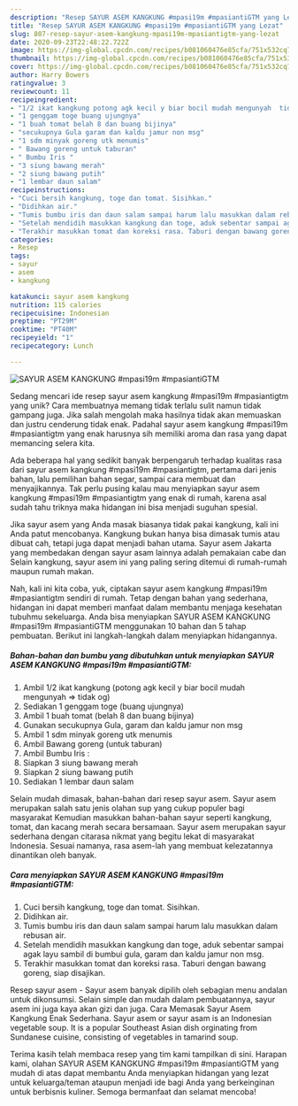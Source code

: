 ```yaml
---
description: "Resep SAYUR ASEM KANGKUNG #mpasi19m #mpasiantiGTM yang Lezat"
title: "Resep SAYUR ASEM KANGKUNG #mpasi19m #mpasiantiGTM yang Lezat"
slug: 807-resep-sayur-asem-kangkung-mpasi19m-mpasiantigtm-yang-lezat
date: 2020-09-23T22:48:22.722Z
image: https://img-global.cpcdn.com/recipes/b081060476e85cfa/751x532cq70/sayur-asem-kangkung-mpasi19m-mpasiantigtm-foto-resep-utama.jpg
thumbnail: https://img-global.cpcdn.com/recipes/b081060476e85cfa/751x532cq70/sayur-asem-kangkung-mpasi19m-mpasiantigtm-foto-resep-utama.jpg
cover: https://img-global.cpcdn.com/recipes/b081060476e85cfa/751x532cq70/sayur-asem-kangkung-mpasi19m-mpasiantigtm-foto-resep-utama.jpg
author: Harry Bowers
ratingvalue: 3
reviewcount: 11
recipeingredient:
- "1/2 ikat kangkung potong agk kecil y biar bocil mudah mengunyah  tidak og"
- "1 genggam toge buang ujungnya"
- "1 buah tomat belah 8 dan buang bijinya"
- "secukupnya Gula garam dan kaldu jamur non msg"
- "1 sdm minyak goreng utk menumis"
- " Bawang goreng untuk taburan"
- " Bumbu Iris "
- "3 siung bawang merah"
- "2 siung bawang putih"
- "1 lembar daun salam"
recipeinstructions:
- "Cuci bersih kangkung, toge dan tomat. Sisihkan."
- "Didihkan air."
- "Tumis bumbu iris dan daun salam sampai harum lalu masukkan dalam rebusan air."
- "Setelah mendidih masukkan kangkung dan toge, aduk sebentar sampai agak layu sambil di bumbui gula, garam dan kaldu jamur non msg."
- "Terakhir masukkan tomat dan koreksi rasa. Taburi dengan bawang goreng, siap disajikan."
categories:
- Resep
tags:
- sayur
- asem
- kangkung

katakunci: sayur asem kangkung 
nutrition: 115 calories
recipecuisine: Indonesian
preptime: "PT29M"
cooktime: "PT40M"
recipeyield: "1"
recipecategory: Lunch

---
```



![SAYUR ASEM KANGKUNG #mpasi19m #mpasiantiGTM](https://img-global.cpcdn.com/recipes/b081060476e85cfa/751x532cq70/sayur-asem-kangkung-mpasi19m-mpasiantigtm-foto-resep-utama.jpg)

Sedang mencari ide resep sayur asem kangkung #mpasi19m #mpasiantigtm yang unik? Cara membuatnya memang tidak terlalu sulit namun tidak gampang juga. Jika salah mengolah maka hasilnya tidak akan memuaskan dan justru cenderung tidak enak. Padahal sayur asem kangkung #mpasi19m #mpasiantigtm yang enak harusnya sih memiliki aroma dan rasa yang dapat memancing selera kita.

Ada beberapa hal yang sedikit banyak berpengaruh terhadap kualitas rasa dari sayur asem kangkung #mpasi19m #mpasiantigtm, pertama dari jenis bahan, lalu pemilihan bahan segar, sampai cara membuat dan menyajikannya. Tak perlu pusing kalau mau menyiapkan sayur asem kangkung #mpasi19m #mpasiantigtm yang enak di rumah, karena asal sudah tahu triknya maka hidangan ini bisa menjadi suguhan spesial.

Jika sayur asem yang Anda masak biasanya tidak pakai kangkung, kali ini Anda patut mencobanya. Kangkung bukan hanya bisa dimasak tumis atau dibuat cah, tetapi juga dapat menjadi bahan utama. Sayur asem Jakarta yang membedakan dengan sayur asam lainnya adalah pemakaian cabe dan Selain kangkung, sayur asem ini yang paling sering ditemui di rumah-rumah maupun rumah makan.


Nah, kali ini kita coba, yuk, ciptakan sayur asem kangkung #mpasi19m #mpasiantigtm sendiri di rumah. Tetap dengan bahan yang sederhana, hidangan ini dapat memberi manfaat dalam membantu menjaga kesehatan tubuhmu sekeluarga. Anda bisa menyiapkan SAYUR ASEM KANGKUNG #mpasi19m #mpasiantiGTM menggunakan 10 bahan dan 5 tahap pembuatan. Berikut ini langkah-langkah dalam menyiapkan hidangannya.

<!--inarticleads1-->

##### Bahan-bahan dan bumbu yang dibutuhkan untuk menyiapkan SAYUR ASEM KANGKUNG #mpasi19m #mpasiantiGTM:

1. Ambil 1/2 ikat kangkung (potong agk kecil y biar bocil mudah mengunyah =&gt; tidak og)
1. Sediakan 1 genggam toge (buang ujungnya)
1. Ambil 1 buah tomat (belah 8 dan buang bijinya)
1. Gunakan secukupnya Gula, garam dan kaldu jamur non msg
1. Ambil 1 sdm minyak goreng utk menumis
1. Ambil  Bawang goreng (untuk taburan)
1. Ambil  Bumbu Iris :
1. Siapkan 3 siung bawang merah
1. Siapkan 2 siung bawang putih
1. Sediakan 1 lembar daun salam


Selain mudah dimasak, bahan-bahan dari resep sayur asem. Sayur asem merupakan salah satu jenis olahan sup yang cukup populer bagi masyarakat Kemudian masukkan bahan-bahan sayur seperti kangkung, tomat, dan kacang merah secara bersamaan. Sayur asem merupakan sayur sederhana dengan citarasa nikmat yang begitu lekat di masyarakat Indonesia. Sesuai namanya, rasa asem-lah yang membuat kelezatannya dinantikan oleh banyak. 

<!--inarticleads2-->

##### Cara menyiapkan SAYUR ASEM KANGKUNG #mpasi19m #mpasiantiGTM:

1. Cuci bersih kangkung, toge dan tomat. Sisihkan.
1. Didihkan air.
1. Tumis bumbu iris dan daun salam sampai harum lalu masukkan dalam rebusan air.
1. Setelah mendidih masukkan kangkung dan toge, aduk sebentar sampai agak layu sambil di bumbui gula, garam dan kaldu jamur non msg.
1. Terakhir masukkan tomat dan koreksi rasa. Taburi dengan bawang goreng, siap disajikan.


Resep sayur asem - Sayur asem banyak dipilih oleh sebagian menu andalan untuk dikonsumsi. Selain simple dan mudah dalam pembuatannya, sayur asem ini juga kaya akan gizi dan juga. Cara Memasak Sayur Asem Kangkung Enak Sederhana. Sayur asem or sayur asam is an Indonesian vegetable soup. It is a popular Southeast Asian dish orginating from Sundanese cuisine, consisting of vegetables in tamarind soup. 

Terima kasih telah membaca resep yang tim kami tampilkan di sini. Harapan kami, olahan SAYUR ASEM KANGKUNG #mpasi19m #mpasiantiGTM yang mudah di atas dapat membantu Anda menyiapkan hidangan yang lezat untuk keluarga/teman ataupun menjadi ide bagi Anda yang berkeinginan untuk berbisnis kuliner. Semoga bermanfaat dan selamat mencoba!
